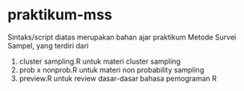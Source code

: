 # praktikum-mss
Sintaks/script diatas merupakan bahan ajar praktikum Metode Survei Sampel, yang terdiri dari

1. cluster sampling.R untuk materi cluster sampling
2. prob x nonprob.R untuk materi non probability sampling
3. preview.R untuk review dasar-dasar bahasa pemograman R
